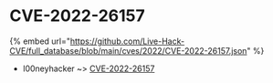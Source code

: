 # CVE-2022-26157
{% embed url="https://github.com/Live-Hack-CVE/full_database/blob/main/cves/2022/CVE-2022-26157.json" %}

* l00neyhacker ~> [CVE-2022-26157](https://www.alice-snow.ru/2022/database/cve-2022-26157/cve-2022-26157-l00neyhacker)